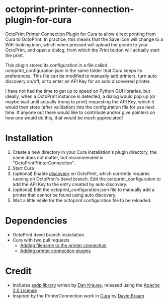 # octoprint-printer-connection-plugin-for-cura
OctoPrint Printer Connection Plugin for Cura to allow direct printing from Cura to OctoPrint. In practice, this means that the Save icon will change to a WiFi looking icon, which when pressed will upload the gcode to your OctoPrint, and open a dialog, from which the Print button will actually start the print.

This plugin stored its configuration in a file called octoprint_configuration.json in the same folder that Cura keeps its preferences. This file can be modified to manually add printers, turn auto discovery on/off, or to enter an API Key for an auto discovered printer.

I have not had the time to get up to speed on Python GUI libraries, but ideally, when a OctoPrint instance is detected, a dialog would pop up (or maybe wait until actually trying to print) requesting the API Key, which it would then store (after validation) into the configuration file for use next time. If anyone out there would like to contribute and/or give pointers on how one would do this, that would be much appreciated!

Installation
============
1. Create a new directory in your Cura installation's plugin directory, the name does not matter, but recommended is "OctoPrintPrinterConnection".
2. Start Cura
3. (optional) Enable [discovery](https://github.com/foosel/OctoPrint/wiki/Plugin:-Discovery) on OctoPrint, which currently requires running on OctoPrint's devel branch. Edit the octoprint_configuration to add the API Key to the entry created by auto discovery.
4. (optional) Edit the octoprint_configuration.json file to manually add a printer that cannot be found using auto discovery.
5. Wait a little while for the octoprint configuration file to be reloaded.

Dependencies
============
* OctoPrint devel branch installation
* Cura with two pull requests
  * [Adding filename to the printer connection](https://github.com/daid/Cura/pull/1163)
  * [Adding printer connection plugins](https://github.com/daid/Cura/pull/1162)

Credit
======
* Includes [ssdp library](https://gist.github.com/dankrause/6000248) writen by [Dan Krause](https://gist.github.com/dankrause), released using the [Apache 2.0 License](http://www.apache.org/licenses/LICENSE-2.0)
* Inspired by the PrinterConnection work in [Cura](https://github.com/daid/Cura) by [David Braam](https://github.com/daid)
